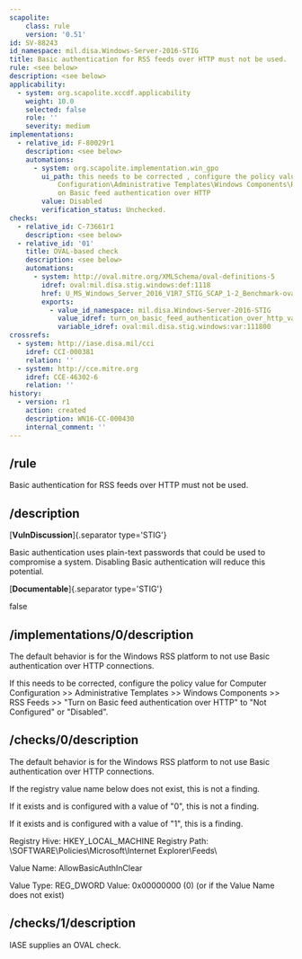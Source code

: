 ```yaml
---
scapolite:
    class: rule
    version: '0.51'
id: SV-88243
id_namespace: mil.disa.Windows-Server-2016-STIG
title: Basic authentication for RSS feeds over HTTP must not be used.
rule: <see below>
description: <see below>
applicability:
  - system: org.scapolite.xccdf.applicability
    weight: 10.0
    selected: false
    role: ''
    severity: medium
implementations:
  - relative_id: F-80029r1
    description: <see below>
    automations:
      - system: org.scapolite.implementation.win_gpo
        ui_path: this needs to be corrected , configure the policy value for Computer
            Configuration\Administrative Templates\Windows Components\RSS Feeds\Turn
            on Basic feed authentication over HTTP
        value: Disabled
        verification_status: Unchecked.
checks:
  - relative_id: C-73661r1
    description: <see below>
  - relative_id: '01'
    title: OVAL-based check
    description: <see below>
    automations:
      - system: http://oval.mitre.org/XMLSchema/oval-definitions-5
        idref: oval:mil.disa.stig.windows:def:1118
        href: U_MS_Windows_Server_2016_V1R7_STIG_SCAP_1-2_Benchmark-oval.xml
        exports:
          - value_id_namespace: mil.disa.Windows-Server-2016-STIG
            value_idref: turn_on_basic_feed_authentication_over_http_var
            variable_idref: oval:mil.disa.stig.windows:var:111800
crossrefs:
  - system: http://iase.disa.mil/cci
    idref: CCI-000381
    relation: ''
  - system: http://cce.mitre.org
    idref: CCE-46302-6
    relation: ''
history:
  - version: r1
    action: created
    description: WN16-CC-000430
    internal_comment: ''
---
```



## /rule

Basic authentication for RSS feeds over HTTP must not be used.

## /description

[**VulnDiscussion**]{.separator type='STIG'}

Basic authentication uses plain-text passwords that could be used to compromise a system. Disabling Basic authentication will reduce this potential.

[**Documentable**]{.separator type='STIG'}

false

## /implementations/0/description

The default behavior is for the Windows RSS platform to not use Basic authentication over HTTP connections.

If this needs to be corrected, configure the policy value for Computer Configuration >> Administrative Templates >> Windows Components >> RSS Feeds >> "Turn on Basic feed authentication over HTTP" to "Not Configured" or "Disabled".

## /checks/0/description

The default behavior is for the Windows RSS platform to not use Basic authentication over HTTP connections.

If the registry value name below does not exist, this is not a finding.

If it exists and is configured with a value of "0", this is not a finding.

If it exists and is configured with a value of "1", this is a finding.

Registry Hive: HKEY_LOCAL_MACHINE
Registry Path: \SOFTWARE\Policies\Microsoft\Internet Explorer\Feeds\

Value Name: AllowBasicAuthInClear

Value Type: REG_DWORD
Value: 0x00000000 (0) (or if the Value Name does not exist)

## /checks/1/description

IASE supplies an OVAL check.
